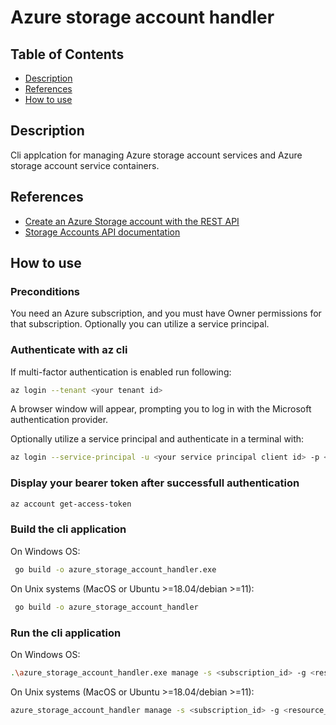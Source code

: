 # Azure storage account handler

## Table of Contents

- [Description](#description)
- [References](#references)
- [How to use](#how-to-use)

## Description

Cli applcation for managing Azure storage account services and Azure storage account service containers.  

## References

- [Create an Azure Storage account with the REST API](https://learn.microsoft.com/en-us/rest/api/storagerp/storage-sample-create-account)
- [Storage Accounts API documentation](https://learn.microsoft.com/en-us/rest/api/storagerp/storage-accounts)

## How to use

### Preconditions

You need an Azure subscription, and you must have Owner permissions for that subscription. Optionally you can utilize a service principal.

### Authenticate with az cli

If multi-factor authentication is enabled run following:

```sh
az login --tenant <your tenant id>
```

A browser window will appear, prompting you to log in with the Microsoft authentication provider. 

Optionally utilize a service principal and authenticate in a terminal with:

```sh
az login --service-principal -u <your service principal client id> -p <your service principal client secret> --tenant <your tenant id>
```

### Display your bearer token after successfull authentication

```sh 
az account get-access-token 
```

### Build the cli application

On Windows OS:

```sh
 go build -o azure_storage_account_handler.exe
```

On Unix systems (MacOS or Ubuntu >=18.04/debian >=11):

```sh
 go build -o azure_storage_account_handler
```

### Run the cli application

On Windows OS:

```sh
.\azure_storage_account_handler.exe manage -s <subscription_id> -g <resource_group_name> -a <storage_account_name> -t <bearer_access_token> -r <req_body_json_file>
```

On Unix systems (MacOS or Ubuntu >=18.04/debian >=11):

```sh
azure_storage_account_handler manage -s <subscription_id> -g <resource_group_name> -a <storage_account_name> -t <bearer_access_token> -r <req_body_json_file>
```